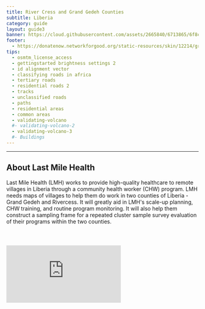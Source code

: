 ```yaml
---
title: River Cress and Grand Gedeh Counties
subtitle: Liberia
category: guide
layout: guide3
banner: https://cloud.githubusercontent.com/assets/2665840/6713865/6f8c06fc-cd6b-11e4-97b2-247dc26ca2e0.jpg
footer: 
  - https://donatenow.networkforgood.org/static-resources/skin/12214/graphics/logo.jpg
tips:
  - osmtm_license_access
  - gettingstarted brightness settings 2
  - id alignment vector
  - classifying roads in africa
  - tertiary roads
  - residential roads 2
  - tracks
  - unclassified roads
  - paths
  - residential areas
  - common areas
  - validating-volcano
  #- validating-volcano-2
  - validating-volcano-3
  #- Buildings
---
```


<div id="test" class="col-lg-5 col-sm-6">
<hr class="section-heading-spacer">
<div class="clearfix"></div>

<h2 class="section-heading">About Last Mile Health</h2>

 <p>Last Mile Health (LMH) works to provide high-quality healthcare to remote villages in Liberia through a community health worker (CHW) program. LMH needs maps of villages to help them do work in two counties of Liberia - Grand Gedeh and Rivercess. It will greatly aid in LMH's scale-up planning, CHW training, and routine program monitoring. It will also help them construct a sampling frame for a repeated cluster sample survey evaluation of their programs within the two counties.</p>


</div>
<div class="col-lg-5 col-lg-offset-2 col-sm-6">
  <iframe style="margin-top:40px" src="https://cloud.githubusercontent.com/assets/2665840/6723863/bdf1db88-cdc4-11e4-8030-ce68c28b371c.jpg" scrolling="no" frameborder="0"></iframe>
</div>

